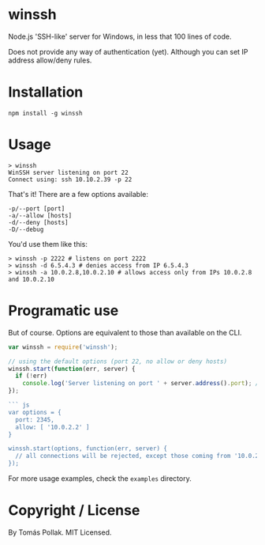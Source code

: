 winssh
======

Node.js 'SSH-like' server for Windows, in less that 100 lines of code.

Does not provide any way of authentication (yet). Although you can set IP address allow/deny rules.

# Installation

    npm install -g winssh

# Usage

    > winssh
    WinSSH server listening on port 22
    Connect using: ssh 10.10.2.39 -p 22

That's it! There are a few options available:

	-p/--port [port]
	-a/--allow [hosts]
	-d/--deny [hosts]
	-D/--debug

You'd use them like this:

    > winssh -p 2222 # listens on port 2222
    > winssh -d 6.5.4.3 # denies access from IP 6.5.4.3
    > winssh -a 10.0.2.8,10.0.2.10 # allows access only from IPs 10.0.2.8 and 10.0.2.10

# Programatic use

But of course. Options are equivalent to those than available on the CLI.

``` js
var winssh = require('winssh');

// using the default options (port 22, no allow or deny hosts)
winssh.start(function(err, server) {
  if (!err)
    console.log('Server listening on port ' + server.address().port); // by default, port 22
});

``` js
var options = {
  port: 2345,
  allow: [ '10.0.2.2' ]
}

winssh.start(options, function(err, server) {
  // all connections will be rejected, except those coming from '10.0.2.2'
});
```

For more usage examples, check the `examples` directory.

# Copyright / License

By Tomás Pollak. MIT Licensed.

